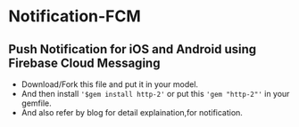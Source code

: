 # Notification-FCM
## Push Notification for iOS and Android using Firebase Cloud Messaging

+ Download/Fork this file and put it in your model.
+ And then install `'$gem install http-2'` or put this `'gem "http-2"'` in your gemfile.
+ And also refer by blog for detail explaination,for notification.


